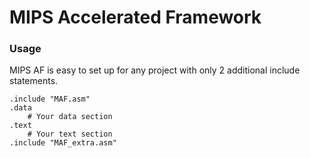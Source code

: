 # MIPS Accelerated Framework

### Usage
MIPS AF is easy to set up for any project with only 2 additional include statements.
```assembly
.include "MAF.asm"
.data
    # Your data section
.text
    # Your text section
.include "MAF_extra.asm"
```
